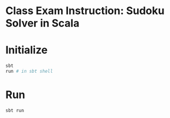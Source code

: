 # Class Exam Instruction: Sudoku Solver in Scala

# Initialize

```bash
sbt
run # in sbt shell
```

# Run

```bash
sbt run
```
